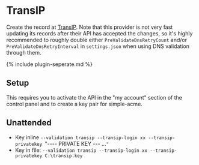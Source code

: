 ---
---
# TransIP 
Create the record at [TransIP](https://www.transip.nl/). Note that this provider is not very 
fast updating its records after their API has accepted the changes, so it's highly recommended 
to roughly double either `PreValidateDnsRetryCount` and/or `PreValidateDnsRetryInterval` in 
`settings.json` when using DNS validation through them.

{% include plugin-seperate.md %}

## Setup
This requires you to activate the API in the "my account" section of the control panel and to create a key pair for simple-acme.

## Unattended 
- Key inline
`--validation transip --transip-login xx --transip-privatekey `"---- PRIVATE KEY --- ...`"`
- Key in file:
`--validation transip --transip-login xx --transip-privatekey C:\transip.key`